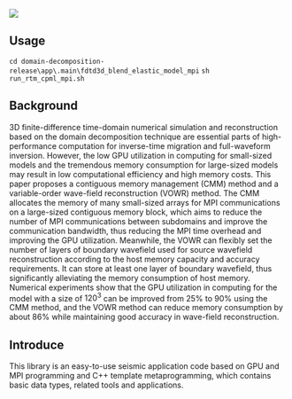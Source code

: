 ![](jarvis.png)

## Usage
`cd domain-decomposition-release\app\.main\fdtd3d_blend_elastic_model_mpi`
`sh run_rtm_cpml_mpi.sh`

## Background
3D finite-difference time-domain numerical simulation and reconstruction based on the domain decomposition technique are essential parts of high-performance computation for inverse-time migration and full-waveform inversion. However, the low GPU utilization in computing for small-sized models and the tremendous memory consumption for large-sized models may result in low computational efficiency and high memory costs. This paper proposes a contiguous memory management (CMM) method and a variable-order wave-field reconstruction (VOWR) method. The CMM allocates the memory of many small-sized arrays for MPI communications on a large-sized contiguous memory block, which aims to reduce the number of MPI communications between subdomains and improve the communication bandwidth, thus reducing the MPI time overhead and improving the GPU utilization. Meanwhile, the VOWR can flexibly set the number of layers of boundary wavefield used for source wavefield reconstruction according to the host memory capacity and accuracy requirements. It can store at least one layer of boundary wavefield, thus significantly alleviating the memory consumption of host memory. Numerical experiments show that the GPU utilization in computing for the model with a size of $120^3$ can be improved from 25\% to 90\% using the CMM method, and the VOWR method can reduce memory consumption by about 86\% while maintaining good accuracy in wave-field reconstruction.

## Introduce
This library is an easy-to-use seismic application code based on GPU and MPI programming and C++ template metaprogramming, which contains basic data types, related tools and applications.